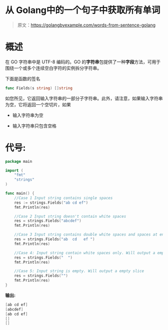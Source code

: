 # 从 Golang中的一个句子中获取所有单词

> 原文：<https://golangbyexample.com/words-from-sentence-golang>

# **概述**

在 GO 字符串中是 UTF-8 编码的。GO 的**字符串**包提供了一种**字段**方法，可用于围绕一个或多个连续空白字符的实例拆分字符串。

下面是函数的签名

```go
func Fields(s string) []string 
```

如您所见，它返回输入字符串的一部分子字符串。此外，请注意，如果输入字符串为空，它将返回一个空切片，如果

*   输入字符串为空

*   输入字符串只包含空格

# **代号:**

```go
package main

import (
    "fmt"
    "strings"
)

func main() {
    //Case 1 Input string contains single spaces
    res := strings.Fields("ab cd ef")
    fmt.Println(res)

    //Case 2 Input string doesn't contain white spaces
    res = strings.Fields("abcdef")
    fmt.Println(res)

    //Case 3 Input string contains double white spaces and spaces at end too.
    res = strings.Fields("ab  cd   ef ")
    fmt.Println(res)

    //Case 4: Input string contain white spaces only. Will output a empty slice
    res = strings.Fields("  ")
    fmt.Println(res)

    //Case 5: Input string is empty. Will output a empty slice
    res = strings.Fields("")
    fmt.Println(res)
}
```

**输出:**

```go
[ab cd ef]
[abcdef]
[ab cd ef]
[]
[]
```